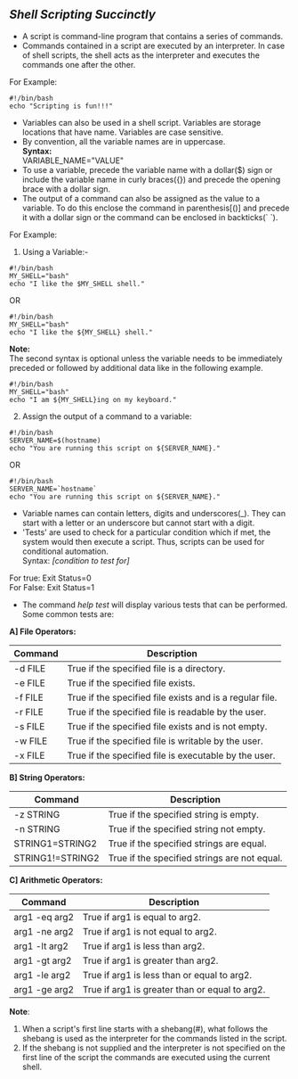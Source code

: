 ## ***Shell Scripting Succinctly***<br>
* A script is command-line program that contains a series of commands.<br>
* Commands contained in a script are executed by an interpreter. In case of shell scripts, the shell acts  as the interpreter and executes the commands one after the other.<br>

For Example:

```console
#!/bin/bash
echo "Scripting is fun!!!"
```
* Variables can also be used in a shell script. Variables are storage locations that have name. Variables are case sensitive.
* By convention, all the variable names are in uppercase.  
  **Syntax:**  
      VARIABLE_NAME="VALUE"
* To use a variable, precede the variable name with a dollar($) sign or include the variable name in curly braces({}) and precede the opening brace with a dollar sign.
* The output of a command can also be assigned as the value to a variable. To do this enclose the command in parenthesis[()] and precede it with a dollar sign or the command can be enclosed in backticks(\` \`).

For Example:

1. Using a Variable:-

```console
#!/bin/bash
MY_SHELL="bash"
echo "I like the $MY_SHELL shell."
```
OR

```console
#!/bin/bash
MY_SHELL="bash"
echo "I like the ${MY_SHELL} shell."
```
**Note:**  
The second syntax is optional unless the variable needs to be immediately preceded or followed by additional data like in the following example.

```console
#!/bin/bash
MY_SHELL="bash"
echo "I am ${MY_SHELL}ing on my keyboard."
```
2. Assign the output of a command to a variable:

```console
#!/bin/bash
SERVER_NAME=$(hostname)
echo "You are running this script on ${SERVER_NAME}."
```
OR

```console
#!/bin/bash
SERVER_NAME=`hostname`
echo "You are running this script on ${SERVER_NAME}."
```
* Variable names can contain letters, digits and underscores(\_). They can start with a letter or an underscore but cannot start with  a digit.
* 'Tests' are used to check for a particular condition which if met, the system would then execute a script. Thus, scripts can be used for conditional automation.  
Syntax:  *[condition to test for]*

For true: Exit Status=0  
For False: Exit Status=1

* The command *help test* will display various tests that can be performed. Some common tests are:  

**A] File Operators:**  

| Command  | Description                                                  |
|----------|--------------------------------------------------------------|
| -d FILE  | True if the specified file is a directory.                   |
| -e FILE  | True if the specified file exists.                           |
| -f FILE  | True if the specified file exists and is a regular file.     |
| -r FILE  | True if the specified file is readable by the user.          |
| -s FILE  | True if the specified file exists and is not empty.          |
| -w FILE  | True if the specified file is writable by the user.          |
| -x FILE  | True if the specified file is executable by the user.        |

**B] String Operators:**

| Command           | Description                                            |
|-------------------|--------------------------------------------------------|
| -z STRING         | True if the specified string is empty.                 |
| -n STRING         | True if the specified string not empty.                |
| STRING1=STRING2   | True if the specified strings are equal.               |
| STRING1!=STRING2  | True if the specified strings are not equal.           |

**C] Arithmetic Operators:**

| Command       | Description                                             |
|---------------|---------------------------------------------------------|
| arg1 -eq arg2 | True if arg1 is equal to arg2.                          |
| arg1 -ne arg2 | True if arg1 is not equal to arg2.                      |
| arg1 -lt arg2 | True if arg1 is less than arg2.                         |
| arg1 -gt arg2 | True if arg1 is greater than arg2.                      |
| arg1 -le arg2 | True if arg1 is less than or equal to arg2.             |
| arg1 -ge arg2 | True if arg1 is greater than or equal to arg2.          |

**Note**:
1. When a script's first line starts with a shebang(#), what follows the shebang is used as the interpreter for the commands listed in the script.
2. If the shebang is not supplied and the interpreter is not specified on the first line of the script the commands are executed using the current shell.
